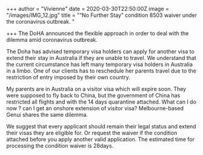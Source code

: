 +++
author = "Vivienne"
date = 2020-03-30T22:50:00Z
image = "/images/IMG_12.jpg"
title = "“No Further Stay” condition 8503  waiver under the coronavirus outbreak. "

+++
The DoHA announced the flexible approach in order to deal with the dilemma amid coronavirus outbreak.

The Doha has advised temporary visa holders can apply for another visa to extend their stay in Australia if they are unable to travel. We understand that the current circumstance has left many temporary visa holders in Australia in a limbo. One of our clients has to reschedule her parents travel due to the restriction of entry imposed by their own country.

My parents are in Australia on a visitor visa which will expire soon. They were supposed to fly back to China, but the government of China has restricted all flights and with the 14 days quarantine attached. What can I do now ? can I get an onshore extension of visitor visa? Melbourne-based Genui shares the same dilemma.

We suggest that every applicant should remain their legal status and extend their visas they are eligible for. Or request the waiver if the condition attached before you apply another valid application. The estimated time for processing the condition waiver is 28days.